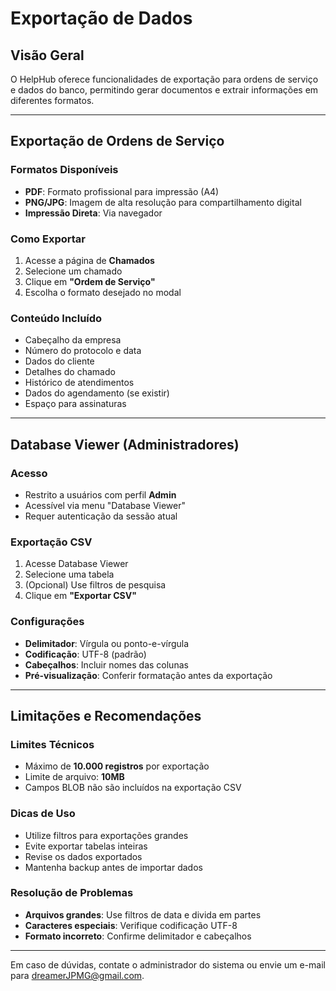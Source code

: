 # Exportação de Dados

## Visão Geral

O HelpHub oferece funcionalidades de exportação para ordens de serviço e dados do banco, permitindo gerar documentos e extrair informações em diferentes formatos.

---

## Exportação de Ordens de Serviço

### Formatos Disponíveis

- **PDF**: Formato profissional para impressão (A4)
- **PNG/JPG**: Imagem de alta resolução para compartilhamento digital
- **Impressão Direta**: Via navegador

### Como Exportar

1. Acesse a página de **Chamados**
2. Selecione um chamado
3. Clique em **"Ordem de Serviço"**
4. Escolha o formato desejado no modal

### Conteúdo Incluído

- Cabeçalho da empresa
- Número do protocolo e data
- Dados do cliente
- Detalhes do chamado
- Histórico de atendimentos
- Dados do agendamento (se existir)
- Espaço para assinaturas

---

## Database Viewer (Administradores)

### Acesso

- Restrito a usuários com perfil **Admin**
- Acessível via menu "Database Viewer"
- Requer autenticação da sessão atual

### Exportação CSV

1. Acesse Database Viewer
2. Selecione uma tabela
3. (Opcional) Use filtros de pesquisa
4. Clique em **"Exportar CSV"**

### Configurações

- **Delimitador**: Vírgula ou ponto-e-vírgula
- **Codificação**: UTF-8 (padrão)
- **Cabeçalhos**: Incluir nomes das colunas
- **Pré-visualização**: Conferir formatação antes da exportação

---

## Limitações e Recomendações

### Limites Técnicos

- Máximo de **10.000 registros** por exportação
- Limite de arquivo: **10MB**
- Campos BLOB não são incluídos na exportação CSV

### Dicas de Uso

- Utilize filtros para exportações grandes
- Evite exportar tabelas inteiras
- Revise os dados exportados
- Mantenha backup antes de importar dados

### Resolução de Problemas

- **Arquivos grandes**: Use filtros de data e divida em partes
- **Caracteres especiais**: Verifique codificação UTF-8
- **Formato incorreto**: Confirme delimitador e cabeçalhos

---

Em caso de dúvidas, contate o administrador do sistema ou envie um e-mail para dreamerJPMG@gmail.com.
